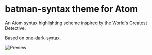 # batman-syntax theme for Atom

An Atom syntax highlighting scheme inspired by the World's Greatest Detective.

Based on [one-dark-syntax](https://atom.io/packages/one-dark-syntax).

![Preview](https://raw.githubusercontent.com/tg/batman-syntax/master/screenshot.png)
